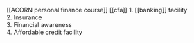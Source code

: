 [[ACORN personal finance course]]
[[cfa]]
1\. [[banking]] facility  
2\. Insurance  
3\. Financial awareness  
4\. Affordable credit facility  
